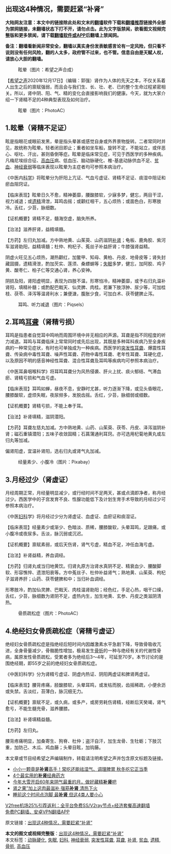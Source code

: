 <h2>出现这4种情况，需要赶紧“补肾”</h2> <p class="notice"><b>大陆网友注意：本文中的链接除此处和文末的<a href="https://github.com/bannedbook/fanqiang" >翻墙</a>软件下载和<a href="https://github.com/killgcd/justmysocks/blob/master/README.md">翻墙推荐</a>链接外全部为禁网链接，未翻墙状态下打不开，请勿点击。此为文字版禁闻，欲看图文视频完整版和更多禁闻，请下载<a href="https://github.com/bannedbook/fanqiang">翻墙软件或APP</a>后翻墙上禁闻网。</p><p>备注：翻墙看新闻非常安全，翻墙以真实身份发表敏感言论有一定风险，但只看不说则没有任何风险，翻的人太多，政府管不过来，也不管。信息自由是天赋人权，请放心大胆的翻墙。</b></p>  <div class="entry"> <figure><figcaption>眩晕（图片：希望之声合成）</figcaption></figure> <p>【<span class='wp_keywordlink_affiliate'><a href="https://www.soundofhope.org" title="希望之声" target="_blank">希望之声</a></span>2020年12月17日】（编辑：郭强）肾作为人体的先天之本，不仅关系着人出生之后的禀赋强弱，而且会与我们生、长、壮、老、已的整个生命过程紧密相关。所以，肾中阴、阳、气、精的变化会直接影响我们的健康。今天，就为大家介绍一下肾精不足的4种典型表现及如何治疗。</p> <figure><figcaption>眩晕（图片：PhotoAC）</figcaption></figure> <h2>1.眩晕（肾精不足证）</h2> <p>眩是指眼花或眼前发黑，晕是指头晕甚或感觉自身或外界景物旋转。二者常同时并见，故统称为眩晕。轻者闭目即止；重者如坐车船，旋转不定，不能站立，或伴恶心、呕吐、汗出，甚则昏倒等症。眩晕是临床常见症，可见于西医学的多种疾病。凡梅尼埃综合征、<a href="https://www.bannedbook.org/bnews/tag/%e9%ab%98%e8%a1%80%e5%8e%8b/" class="st_tag internal_tag" rel="tag" title="标签 高血压 下的日志">高血压</a>病、低血压、脑动脉硬化、椎-基底动脉供血不足、<a href="https://www.bannedbook.org/bnews/tag/%E8%B4%AB%E8%A1%80/" class="st_tag internal_tag" rel="tag" title="标签 贫血 下的日志">贫血</a>、<a href="https://www.bannedbook.org/bnews/tag/%e7%a5%9e%e7%bb%8f%e8%a1%b0%e5%bc%b1/" class="st_tag internal_tag" rel="tag" title="标签 神经衰弱 下的日志">神经衰弱</a>等临床表现以眩晕为主症者均可参照本病治疗。</p> <p>《中医内<span class='wp_keywordlink'><a href="https://www.bannedbook.org/forum11/topic309.html" title="禁片：“科学”的棍子" target="_blank">科学</a></span>》将眩晕分为肝阳上亢证、气血亏虚证、肾精不足证、痰湿中阻证和瘀血阻窍证。</p> <p>【临床表现】眩晕日久不愈，精神萎靡，腰酸膝软，少寐多梦，健忘，两目干涩，视力减退；或<a href="https://www.bannedbook.org/bnews/tag/%e9%81%97%e7%b2%be/" class="st_tag internal_tag" rel="tag" title="标签 遗精 下的日志">遗精</a>滑泄，耳鸣齿摇；或颧红咽干，五心烦热；或面色白，形寒肢冷。舌红，少苔，脉细数。</p> <p>【证机概要】肾精不足，髓海空虚，脑失所养。</p> <p>【治法】滋养肝肾，益精填髓。</p> <p>【方药】左归丸加减。方中熟地黄、山茱萸、山药滋阴<a href="https://www.bannedbook.org/bnews/tag/%e8%a1%a5%e8%82%be/" class="st_tag internal_tag" rel="tag" title="标签 补肾 下的日志">补肾</a>；龟板、鹿角胶、紫河车滋肾助阳，益精填髓；杜仲、枸杞子、菟丝子补益肝肾；牛膝强肾益精。</p> <p>阴虚火旺见五心烦热，潮热颧红，加鳖甲、知母、黄柏、丹皮、地骨皮等；肾失封藏固摄，遗精滑泄，酌加芡实、莲须、桑螵蛸等；<a href="https://www.bannedbook.org/bnews/tag/%e5%a4%b1%e7%9c%a0/" class="st_tag internal_tag" rel="tag" title="标签 失眠 下的日志">失眠</a>多梦，健忘，加阿胶、鸡子黄、酸枣仁、柏子仁等交通心肾，养心安神。</p>  <p>阴损及阳，肾阳虚明显，表现为四肢不温，形寒怕冷，精神萎靡，或予右归丸温补肾阳，填精补髓；或酌配巴戟天、仙灵脾、肉桂。若兼下肢浮肿、尿少等，可加桂枝、茯苓、泽泻等温肾利水；兼便溏，腹胀少食，可加白术、茯苓健脾止泻。</p> <figure><figcaption>耳鸣、听力减退（图片：Piqsels）</figcaption></figure> <h2>2.耳鸣<a href="https://www.bannedbook.org/bnews/tag/%E8%80%B3%E8%81%8B/" class="st_tag internal_tag" rel="tag" title="标签 耳聋 下的日志">耳聋</a>（肾精亏损）</h2> <p>耳鸣是指患者自觉耳中鸣响而周围环境中并无相应的声源。耳聋是指不同程度的听力减退。耳鸣与耳聋临床上常常同时或先后出现，其既是多种耳科疾病乃至全身疾病的一种常见症状，有时也可单独成为一种疾病。西医学的<a href="https://www.bannedbook.org/bnews/tag/%e7%aa%81%e5%8f%91%e6%80%a7%e8%80%b3%e8%81%8b/" class="st_tag internal_tag" rel="tag" title="标签 突发性耳聋 下的日志">突发性耳聋</a>、爆震性耳聋、传染病中毒性耳聋、噪声性耳聋、药物中毒性耳聋、老年性耳聋、耳硬化症，以及原因不明的感音神经性耳聋、混合性耳聋及耳鸣等疾病均可参照本病治疗。</p> <p>《中医耳鼻咽喉科学》将耳鸣耳聋分为风热侵袭、肝火上扰、痰火郁结、气滞血瘀、肾精亏损和气血亏虚。</p> <p>【临床表现】耳鸣如蝉，昼夜不息，安静时尤甚，听力逐渐下降，或见头昏眼花，腰膝酸软，虚烦失眠，夜尿频多，发脱齿摇。舌红，少苔，脉细弱或细数。</p> <p>【证机概要】肾精亏损，不能上奉于耳。</p> <p>【治法】补肾填精，滋阴潜阳。</p> <p>【方药】耳聋左慈丸加减。方中熟地黄、山药、山茱萸、茯苓、丹皮、泽泻滋阴补肾；磁石重镇潜阳；五味子收敛固精；石菖蒲通利耳窍。亦可选用杞菊地黄丸或左归丸等加减。</p> <p>偏肾阳虚，宜温补肾阳，选右归丸或肾气丸加减。</p>  <figure><figcaption>经量素少、小腹冷（图片：Pixabay）</figcaption></figure> <h2>3.月经过少（肾虚证）</h2> <p>月经周期正常，月经量明显减少，或行经时间不足两天，甚或点滴即净者，称月经过少。西医学中的子宫发育不良、性腺功能低下及计划生育手术导致的月经过少可参照本病治疗。</p> <p>《中医<a href="https://www.bannedbook.org/bnews/tag/%E5%A6%87%E7%A7%91/" class="st_tag internal_tag" rel="tag" title="标签 妇科 下的日志">妇科</a>学》将月经过少分为肾虚证、血虚证、血瘀证和痰湿证。</p> <p>【临床表现】经量素少或渐少、色暗淡、质稀，腰膝酸软，头晕耳鸣，足跟痛，或小腹冷或夜尿多。舌淡，脉沉弱或沉迟。</p> <p>【证机概要】禀赋素弱，或后天伤肾，肾气亏虚，精血不足，冲任血海亏虚。</p> <p>【治法】补肾益精，养血调经。</p> <p>【方药】归肾丸或当归地黄饮。归肾丸原方治肾水真阴不足、精衰血少、腰酸脚软、形容憔悴、遗泄阳衰等。方中菟丝子、杜仲补益肾气；熟地黄、山茱萸、枸杞子滋肾养肝；山药、茯苓健脾和中；当归补血调经。</p> <p>形寒肢冷，酌加仙灵脾、巴戟天、肉桂温肾助阳；经色红，手足心热，咽干口燥，舌红，少苔，脉细数为肾阴不足，虚热内生，加生地黄、玄参、丹皮之类滋阴清热。</p> <figure><figcaption>骨质疏松症（图片：PhotoAC）</figcaption></figure> <h2>4.绝经妇女骨质疏松症（肾精亏虚证）</h2> <p>绝经妇女骨质疏松症是指绝经后短时间内因雌激素水平急剧下降，导致骨吸收亢进，全身骨量减少，骨骼脆性增加，极易发生<a href="https://www.bannedbook.org/bnews/tag/%E9%AA%A8%E6%8A%98/" class="st_tag internal_tag" rel="tag" title="标签 骨折 下的日志">骨折</a>的一种与绝经有关的代谢性骨病，属原发性骨质疏松，受累者多为绝经后3～4年，可延至70岁。本节讨论的是围绝经期，即55岁之前的绝经妇女骨质疏松症。</p>  <p>《中医妇科学》分为肾精亏虚证、阴虚内热证、阴阳两虚证和脾肾两虚证。</p> <p>【临床表现】腰背疼痛，胫酸膝软，头晕耳鸣，或发枯而脱，齿摇稀疏，小便余沥或失禁。舌淡红，苔薄白，脉沉细无力。</p> <p>【证机概要】禀赋不足，或久病，或多产，或房劳耗伤肾精，经断后天癸竭，肾气愈亏，不能生髓充骨，滋养腰膝。</p> <p>【治法】补肾填精益髓。</p> <p>【方药】左归丸。</p> <p>腰背疼痛明显，加桑寄生、狗脊、杜仲；盗汗自汗，加生龙骨、生牡蛎；下肢沉重，加防己、木瓜、鸡血藤；头晕目眩，加钩藤。</p> <p>本文章或节目经希望之声编辑制作，转载请注明希望之声并包含原文标题及链接。</p> <ul class='op-related-articles' title='相关阅读'> <li><a href='https://www.bannedbook.org/bnews/health/20201211/1445851.html' target='_blank'>小小一颗竟是<b>补肾</b>高手！常吃还能祛湿气、调理脾胃 秋冬吃它正当季</a></li> <li><a href='https://www.bannedbook.org/bnews/comments/20201211/1445577.html' target='_blank'>4个最实用的<b>补肾</b>经典药方</a></li> <li><a href='https://www.bannedbook.org/bnews/comments/20201208/1443863.html' target='_blank'>今年大雪开启60年来阴气最重的月，做好藏精<b>补肾</b>吧</a></li> <li><a href='https://www.bannedbook.org/bnews/lifebaike/20201207/1443548.html' target='_blank'>肾之果”加上这肉最滋补 强筋<b>补肾</b> 清热下火</a></li> <li><a href='https://www.bannedbook.org/bnews/health/20201204/1442083.html' target='_blank'>睡前这个时间点泡脚 最<b>补肾</b> 但这4类人要小心</a></li> </ul> <p class="texttj"> <a href="https://github.com/bannedbook/fanqiang/wiki/V2ray%E6%9C%BA%E5%9C%BA" target="_blank">V2free机场25%引荐返利：全平台免费SS/V2ray节点+经济套餐高速翻墙</a><br/> <a href="https://github.com/bannedbook/fanqiang/wiki/%E7%A6%81%E9%97%BB%E7%BD%91%E5%AE%89%E5%8D%93%E7%BF%BB%E5%A2%99%E6%96%B0%E9%97%BBAPP" target="_blank">免费PC翻墙、安卓VPN翻墙APP</a></p><p>原文链接：<a class="src_link"  href="https://www.soundofhope.org/post/454234" target="_blank">出现这4种情况，需要赶紧“补肾”</a></p> <a name='sharetosocial'></a>       <div><b>本文的图文或视频完整版</b>：<a href='https://www.bannedbook.org/bnews/comments/20201217/1449718.html'>出现这4种情况，需要赶紧“补肾”</a></div>  </div><!--END ENTRY--> <div class="postfooter"> <div>本文标签：<a href="https://www.bannedbook.org/bnews/tag/%e5%8a%a8%e8%84%89%e7%a1%ac%e5%8c%96/" rel="tag">动脉硬化</a>, <a href="https://www.bannedbook.org/bnews/tag/%e5%a4%b1%e7%9c%a0/" rel="tag">失眠</a>, <a href="https://www.bannedbook.org/bnews/tag/%E5%A6%87%E7%A7%91/" rel="tag">妇科</a>, <a href="https://www.bannedbook.org/bnews/tag/%e7%a5%9e%e7%bb%8f%e8%a1%b0%e5%bc%b1/" rel="tag">神经衰弱</a>, <a href="https://www.bannedbook.org/bnews/tag/%e7%aa%81%e5%8f%91%e6%80%a7%e8%80%b3%e8%81%8b/" rel="tag">突发性耳聋</a>, <a href="https://www.bannedbook.org/bnews/tag/%E8%80%B3%E8%81%8B/" rel="tag">耳聋</a>, <a href="https://www.bannedbook.org/bnews/tag/%e8%a1%a5%e8%82%be/" rel="tag">补肾</a>, <a href="https://www.bannedbook.org/bnews/tag/%E8%B4%AB%E8%A1%80/" rel="tag">贫血</a>, <a href="https://www.bannedbook.org/bnews/tag/%e9%81%97%e7%b2%be/" rel="tag">遗精</a>, <a href="https://www.bannedbook.org/bnews/tag/%E9%AA%A8%E6%8A%98/" rel="tag">骨折</a>, <a href="https://www.bannedbook.org/bnews/tag/%e9%ab%98%e8%a1%80%e5%8e%8b/" rel="tag">高血压</a></div>  </div><!--END POSTFOOTER--> 